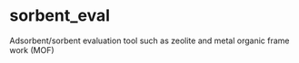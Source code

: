 # sorbent_eval
Adsorbent/sorbent evaluation tool such as zeolite and metal organic frame work (MOF)
